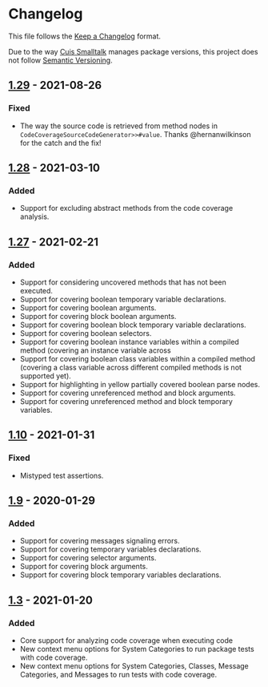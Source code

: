 # Changelog
This file follows the [Keep a Changelog](https://keepachangelog.com/en/1.0.0/) format.

Due to the way [Cuis Smalltalk](https://github.com/Cuis-Smalltalk/Cuis-Smalltalk-Dev) manages package versions, this project does not follow [Semantic Versioning](https://semver.org/spec/v2.0.0.html).


## [1.29](https://github.com/npapagna/cuis-code-coverage/compare/v1.28...v1.29) - 2021-08-26

### Fixed

* The way the source code is retrieved from method nodes in `CodeCoverageSourceCodeGenerator>>#value`.
  Thanks @hernanwilkinson for the catch and the fix!

## [1.28](https://github.com/npapagna/cuis-code-coverage/compare/v1.27...v1.28) - 2021-03-10

### Added

* Support for excluding abstract methods from the code coverage analysis.

## [1.27](https://github.com/npapagna/cuis-code-coverage/compare/v1.10...v1.27) - 2021-02-21

### Added

* Support for considering uncovered methods that has not been executed.
* Support for covering boolean temporary variable declarations.
* Support for covering boolean arguments.
* Support for covering block boolean arguments.
* Support for covering boolean block temporary variable declarations.
* Support for covering boolean selectors.
* Support for covering boolean instance variables within a compiled method (covering an instance variable across 
* Support for covering boolean class variables within a compiled method (covering a class variable across 
  different compiled methods is not supported yet).
* Support for highlighting in yellow partially covered boolean parse nodes.
* Support for covering unreferenced method and block arguments.
* Support for covering unreferenced method and block temporary variables.

## [1.10](https://github.com/npapagna/cuis-code-coverage/compare/v1.9...v1.10) - 2021-01-31

### Fixed

* Mistyped test assertions.


## [1.9](https://github.com/npapagna/cuis-code-coverage/compare/v1.3...v1.9) - 2020-01-29

### Added

* Support for covering messages signaling errors. 
* Support for covering temporary variables declarations.
* Support for covering selector arguments.
* Support for covering block arguments.
* Support for covering block temporary variables declarations.

## [1.3](https://github.com/npapagna/cuis-code-coverage/releases/tag/v1.3) - 2021-01-20

### Added

* Core support for analyzing code coverage when executing code
* New context menu options for System Categories to run package tests with code coverage. 
* New context menu options for System Categories, Classes, Message Categories, and Messages to run tests with code coverage. 
